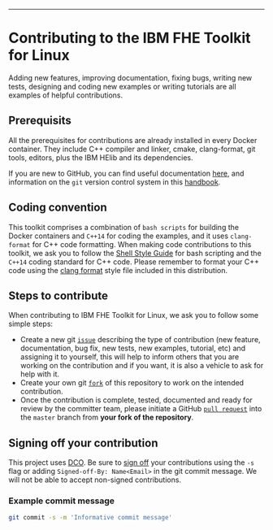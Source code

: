 ----
# Contributing to the IBM FHE Toolkit for Linux

Adding new features, improving documentation, fixing bugs, writing new tests, 
designing and coding new examples or writing tutorials are all examples of 
helpful contributions.

## Prerequisits
All the prerequisites for contributions are already installed in every Docker 
container. They include C++ compiler and linker, cmake, clang-format, git tools,
editors, plus the IBM HElib and its dependencies.

If you are new to GitHub, you can find useful documentation [here][1], and 
information on the `git` version control system in this [handbook][2].

## Coding convention
This toolkit comprises a combination of `bash scripts` for building the Docker 
containers and `C++14` for coding the examples, and it uses `clang-format` for 
C++ code formatting. When making code contributions to this toolkit, we ask you 
to follow the [Shell Style Guide][3] for bash scripting and the `C++14` coding 
standard for C++ code. Please remember to format your C++ code using the 
[clang format](.clang-format) style file included in this distribution.

## Steps to contribute 
When contributing to IBM FHE Toolkit for Linux, we ask you to follow some simple steps:
- Create a new git [`issue`][4] describing the type of contribution (new feature,
documentation, bug fix, new tests, new examples, tutorial, etc) and assigning it to 
yourself, this will help to inform others that you are working on the contribution 
and if you want, it is also a vehicle to ask for help with it.
- Create your own git [`fork`][5] of this repository to work on the intended contribution.
- Once the contribution is complete, tested, documented and ready for review by 
the committer team, please initiate a GitHub [`pull request`][6] into the `master` branch 
from **your fork of the repository**.

## Signing off your contribution
This project uses [DCO][7]. Be sure to [sign off][8] your contributions using 
the `-s` flag or adding `Signed-off-By: Name<Email>` in the git commit message.
We will not be able to accept non-signed contributions.

### Example commit message
```bash
git commit -s -m 'Informative commit message'
```

  [1]: https://docs.github.com/en/github/using-git    "GitHubDocs"
  [2]: https://guides.github.com/introduction/git-handbook/    "gitHandbook"
  [3]: https://google.github.io/styleguide/shellguide.html    "ShellStyle"
  [4]: https://docs.github.com/en/github/managing-your-work-on-github/managing-your-work-with-issues   "gitIssue"
  [5]: https://docs.github.com/en/github/getting-started-with-github/fork-a-repo    "gitFork"
  [6]: https://docs.github.com/en/github/collaborating-with-issues-and-pull-requests/creating-a-pull-request-from-a-fork    "GitHubPullReq"    
  [7]: https://developercertificate.org/    "DCO"
  [8]: https://docs.github.com/en/github/authenticating-to-github/signing-commits    "gitSignoff"
